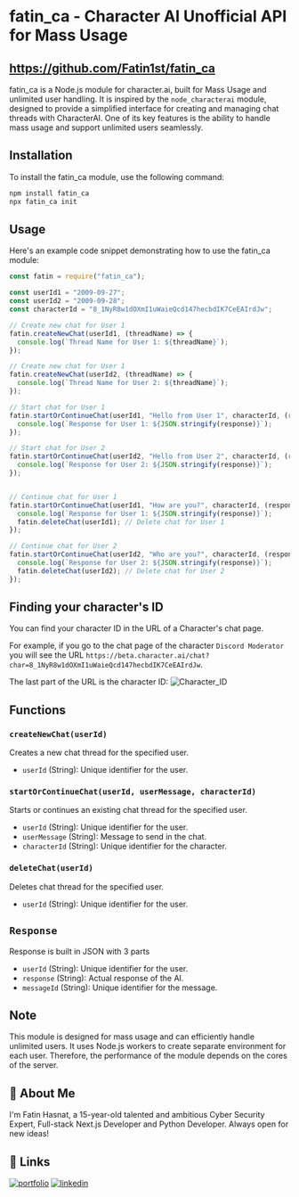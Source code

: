 # fatin_ca - Character AI Unofficial API for Mass Usage
## https://github.com/Fatin1st/fatin_ca

fatin_ca is a Node.js module for character.ai, built for Mass Usage and unlimited user handling. It is inspired by the `node_characterai` module, designed to provide a simplified interface for creating and managing chat threads with CharacterAI. One of its key features is the ability to handle mass usage and support unlimited users seamlessly.

## Installation

To install the fatin_ca module, use the following command:

```bash
npm install fatin_ca
npx fatin_ca init
```

## Usage

Here's an example code snippet demonstrating how to use the fatin_ca module:

```javascript
const fatin = require("fatin_ca");

const userId1 = "2009-09-27";
const userId2 = "2009-09-28";
const characterId = "8_1NyR8w1dOXmI1uWaieQcd147hecbdIK7CeEAIrdJw";

// Create new chat for User 1
fatin.createNewChat(userId1, (threadName) => {
  console.log(`Thread Name for User 1: ${threadName}`);
});

// Create new chat for User 1
fatin.createNewChat(userId2, (threadName) => {
  console.log(`Thread Name for User 2: ${threadName}`);
});

// Start chat for User 1
fatin.startOrContinueChat(userId1, "Hello from User 1", characterId, (response) => {
  console.log(`Response for User 1: ${JSON.stringify(response)}`);
});

// Start chat for User 2
fatin.startOrContinueChat(userId2, "Hello from User 2", characterId, (response) => {
  console.log(`Response for User 2: ${JSON.stringify(response)}`);
});


// Continue chat for User 1
fatin.startOrContinueChat(userId1, "How are you?", characterId, (response) => {
  console.log(`Response for User 1: ${JSON.stringify(response)}`);
  fatin.deleteChat(userId1); // Delete chat for User 1
});

// Continue chat for User 2
fatin.startOrContinueChat(userId2, "Who are you?", characterId, (response) => {
  console.log(`Response for User 2: ${JSON.stringify(response)}`);
  fatin.deleteChat(userId2); // Delete chat for User 2
});
```

## Finding your character's ID

You can find your character ID in the URL of a Character's chat page.

For example, if you go to the chat page of the character `Discord Moderator` you will see the URL `https://beta.character.ai/chat?char=8_1NyR8w1dOXmI1uWaieQcd147hecbdIK7CeEAIrdJw`.

The last part of the URL is the character ID:
![Character_ID](https://camo.githubusercontent.com/7553889b98714baa1b79f60a180286fa4da7d2e6237bc19d3e8938e037e924d9/68747470733a2f2f692e696d6775722e636f6d2f6e643836664e342e706e67)

## Functions

### `createNewChat(userId)`

Creates a new chat thread for the specified user.

- `userId` (String): Unique identifier for the user.

### `startOrContinueChat(userId, userMessage, characterId)`

Starts or continues an existing chat thread for the specified user.

- `userId` (String): Unique identifier for the user.
- `userMessage` (String): Message to send in the chat.
- `characterId` (String): Unique identifier for the character.

### `deleteChat(userId)`

Deletes chat thread for the specified user.

- `userId` (String): Unique identifier for the user.

## `Response`

Response is built in JSON with 3 parts

- `userId` (String): Unique identifier for the user.
- `response` (String): Actual response of the AI.
- `messageId` (String): Unique identifier for the message.

## Note

This module is designed for mass usage and can efficiently handle unlimited users. It uses Node.js workers to create separate environment for each user. Therefore, the performance of the module depends on the cores of the server.

## 🚀 About Me

I'm Fatin Hasnat, a 15-year-old talented and ambitious Cyber Security Expert, Full-stack Next.js Developer and Python Developer. Always open for new ideas!

## 🔗 Links

[![portfolio](https://img.shields.io/badge/my_portfolio-000?style=for-the-badge&logo=ko-fi&logoColor=white)](https://fatinhasnat.com/)
[![linkedin](https://img.shields.io/badge/linkedin-0A66C2?style=for-the-badge&logo=linkedin&logoColor=white)](https://www.linkedin.com/in/fatin-hasnat-370843269/)
